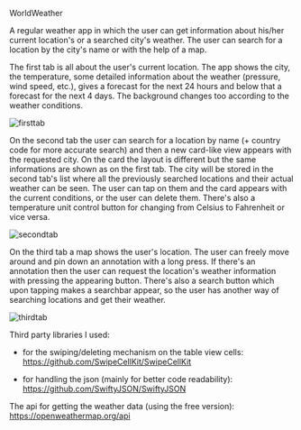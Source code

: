 

WorldWeather

A regular weather app in which the user can get information about his/her current location's or a searched city's weather. 
The user can search for a location by the city's name or with the help of a map.


The first tab is all about the user's current location. The app shows the city, the temperature, some detailed information
about the weather (pressure, wind speed, etc.), gives a forecast for the next 24 hours and below that a forecast for the 
next 4 days. 
The background changes too according to the weather conditions.

![firsttab](https://user-images.githubusercontent.com/44786735/63839354-6855e500-c97f-11e9-9eb4-7ed376afc0ea.png)


On the second tab the user can search for a location by name (+ country code for more accurate search) and then a new 
card-like view appears with the requested city. On the card the layout is different but the same informations are shown
as on the first tab.
The city will be stored in the second tab's list where all the previously searched locations and their actual weather 
can be seen. The user can tap on them and the card appears with the current conditions, or the user can delete them.
There's also a temperature unit control button for changing from Celsius to Fahrenheit or vice versa.

![secondtab](https://user-images.githubusercontent.com/44786735/63840348-2e85de00-c981-11e9-9be7-cc693b74b3f5.png)


On the third tab a map shows the user's location. The user can freely move around and pin down an annotation with a long press.
If there's an annotation then the user can request the location's weather information with pressing the appearing button.
There's also a search button which upon tapping makes a searchbar appear, so the user has another way of searching 
locations and get their weather.

![thirdtab](https://user-images.githubusercontent.com/44786735/63842502-fc767b00-c984-11e9-997f-9123e00daaff.png)


Third party libraries I used:

- for the swiping/deleting mechanism on the table view cells:
https://github.com/SwipeCellKit/SwipeCellKit

- for handling the json (mainly for better code readability):
https://github.com/SwiftyJSON/SwiftyJSON

The api for getting the weather data (using the free version):
https://openweathermap.org/api
